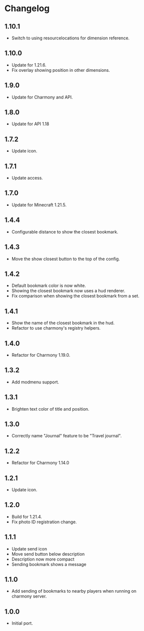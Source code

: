# Changelog

## 1.10.1

- Switch to using resourcelocations for dimension reference.

## 1.10.0

- Update for 1.21.6.
- Fix overlay showing position in other dimensions.

## 1.9.0

- Update for Charmony and API.

## 1.8.0

- Update for API 1.18

## 1.7.2

- Update icon.

## 1.7.1

- Update access.

## 1.7.0

- Update for Minecraft 1.21.5.

## 1.4.4

- Configurable distance to show the closest bookmark.

## 1.4.3

- Move the show closest button to the top of the config.

## 1.4.2

- Default bookmark color is now white.
- Showing the closest bookmark now uses a hud renderer.
- Fix comparison when showing the closest bookmark from a set.

## 1.4.1

- Show the name of the closest bookmark in the hud.
- Refactor to use charmony's registry helpers.

## 1.4.0

- Refactor for Charmony 1.19.0.

## 1.3.2

- Add modmenu support.

## 1.3.1

- Brighten text color of title and position.

## 1.3.0

- Correctly name "Journal" feature to be "Travel journal".

## 1.2.2

- Refactor for Charmony 1.14.0

## 1.2.1

- Update icon.

## 1.2.0

- Build for 1.21.4.
- Fix photo ID registration change.

## 1.1.1

- Update send icon
- Move send button below description
- Description now more compact
- Sending bookmark shows a message

## 1.1.0

- Add sending of bookmarks to nearby players when running on charmony server.

## 1.0.0

- Initial port.